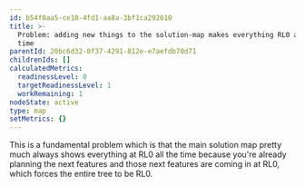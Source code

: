 ```yaml
---
id: b54f0aa5-ce10-4fd1-aa8a-3bf1ca292610
title: >-
  Problem: adding new things to the solution-map makes everything RL0 all the
  time
parentId: 20bc6d32-0f37-4291-812e-e7aefdb70d71
childrenIds: []
calculatedMetrics:
  readinessLevel: 0
  targetReadinessLevel: 1
  workRemaining: 1
nodeState: active
type: map
setMetrics: {}
---
```

This is a fundamental problem which is that the main solution map pretty much always shows everything at RL0 all the time because you're already planning the next features and those next features are coming in at RL0, which forces the entire tree to be RL0. 